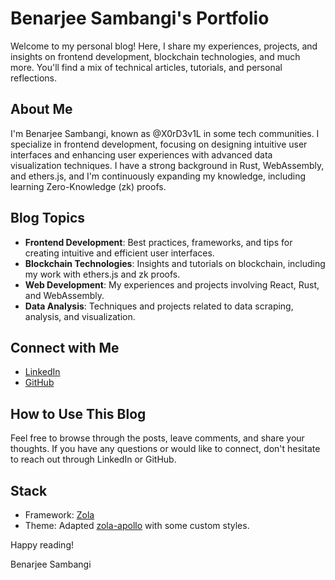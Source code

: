 # Benarjee Sambangi's Portfolio

Welcome to my personal blog! Here, I share my experiences, projects, and insights on frontend development, blockchain technologies, and much more. You'll find a mix of technical articles, tutorials, and personal reflections.

## About Me

I'm Benarjee Sambangi, known as @X0rD3v1L in some tech communities. I specialize in frontend development, focusing on designing intuitive user interfaces and enhancing user experiences with advanced data visualization techniques. I have a strong background in Rust, WebAssembly, and ethers.js, and I'm continuously expanding my knowledge, including learning Zero-Knowledge (zk) proofs.

## Blog Topics

- **Frontend Development**: Best practices, frameworks, and tips for creating intuitive and efficient user interfaces.
- **Blockchain Technologies**: Insights and tutorials on blockchain, including my work with ethers.js and zk proofs.
- **Web Development**: My experiences and projects involving React, Rust, and WebAssembly.
- **Data Analysis**: Techniques and projects related to data scraping, analysis, and visualization.

## Connect with Me

- [LinkedIn](https://www.linkedin.com/in/benarjee-sambangi/)
- [GitHub](https://github.com/X0rD3v1L)

## How to Use This Blog

Feel free to browse through the posts, leave comments, and share your thoughts. If you have any questions or would like to connect, don't hesitate to reach out through LinkedIn or GitHub.

## Stack

- Framework: [Zola](https://www.getzola.org/)
- Theme: Adapted [zola-apollo](https://www.getzola.org/themes/apollo/) with some custom styles.

Happy reading!

Benarjee Sambangi
